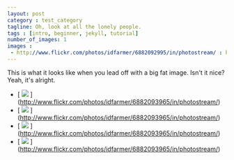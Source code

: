 ```yaml
---
layout: post
category : test_category
tagline: Oh, look at all the lonely people.
tags : [intro, beginner, jekyll, tutorial]
number_of_images: 1
images :
 - http://www.flickr.com/photos/idfarmer/6882092995/in/photostream/ : http://farm8.staticflickr.com/7187/6882092995_473a605019_b.jpg
---
```


This is what it looks like when you lead off with a big fat image. Isn't it nice?
Yeah, it's alright.



- [ ![](http://farm8.staticflickr.com/7207/6882093965_d4237d0633_m.jpg) ] (http://www.flickr.com/photos/idfarmer/6882093965/in/photostream/)
- [ ![](http://farm8.staticflickr.com/7207/6882093965_d4237d0633_n.jpg) ] (http://www.flickr.com/photos/idfarmer/6882093965/in/photostream/)
- [ ![](http://farm8.staticflickr.com/7207/6882093965_d4237d0633.jpg) ] (http://www.flickr.com/photos/idfarmer/6882093965/in/photostream/)
- [ ![](http://farm8.staticflickr.com/7207/6882093965_d4237d0633_z.jpg) ] (http://www.flickr.com/photos/idfarmer/6882093965/in/photostream/)